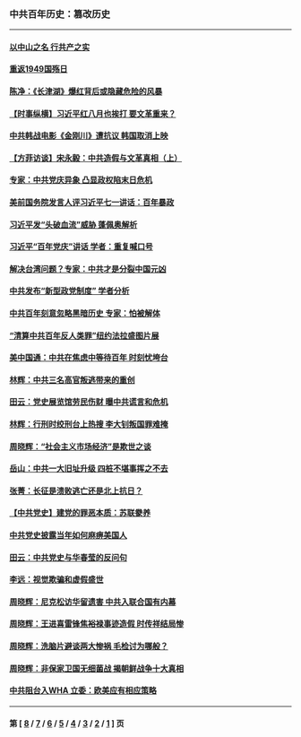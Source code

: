 ### 中共百年历史：篡改历史
---
#### [以中山之名 行共产之实](../../pages/nf1176115/n13346437.md?11130430) 
#### [重返1949国殇日](../../pages/nf1176115/n13346372.md?11130430) 
#### [陈净：《长津湖》爆红背后或隐藏危险的风暴](../../pages/nf1176115/n13314364.md?11130430) 
#### [【时事纵横】习近平红八月也挨打 要文革重来？](../../pages/nf1176115/n13231393.md?11130430) 
#### [中共韩战电影《金刚川》遭抗议 韩国取消上映](../../pages/nf1176115/n13219114.md?11130430) 
#### [【方菲访谈】宋永毅：中共造假与文革真相（上）](../../pages/nf1176115/n13200760.md?11130430) 
#### [专家：中共党庆异象 凸显政权陷末日危机](../../pages/nf1176115/n13067084.md?11130430) 
#### [美前国务院发言人评习近平七一讲话：百年暴政](../../pages/nf1176115/n13066986.md?11130430) 
#### [习近平发“头破血流”威胁 蓬佩奥解析](../../pages/nf1176115/n13063604.md?11130430) 
#### [习近平“百年党庆”讲话 学者：重复喊口号](../../pages/nf1176115/n13061411.md?11130430) 
#### [解决台湾问题？专家：中共才是分裂中国元凶](../../pages/nf1176115/n13060811.md?11130430) 
#### [中共发布“新型政党制度” 学者分析](../../pages/nf1176115/n13056354.md?11130430) 
#### [中共百年刻意忽略黑暗历史 专家：怕被解体](../../pages/nf1176115/n13056056.md?11130430) 
#### [“清算中共百年反人类罪”纽约法拉盛图片展](../../pages/nf1176115/n13052220.md?11130430) 
#### [美中国通：中共在焦虑中等待百年 时刻忧垮台](../../pages/nf1176115/n13048820.md?11130430) 
#### [林辉：中共三名高官叛逃带来的重创](../../pages/nf1176115/n13035206.md?11130430) 
#### [田云：党史展览馆劳民伤财 曝中共谎言和危机](../../pages/nf1176115/n13033900.md?11130430) 
#### [林辉：行刑时绞刑台上热搜 李大钊叛国罪难掩](../../pages/nf1176115/n13031965.md?11130430) 
#### [周晓辉：“社会主义市场经济”是欺世之谈](../../pages/nf1176115/n13024090.md?11130430) 
#### [岳山：中共一大旧址升级 四桩不堪事挥之不去](../../pages/nf1176115/n13021697.md?11130430) 
#### [张菁：长征是溃败逃亡还是北上抗日？](../../pages/nf1176115/n13020585.md?11130430) 
#### [【中共党史】建党的罪恶本质：苏联豢养](../../pages/nf1176115/n13011888.md?11130430) 
#### [中共党史披露当年如何麻痹美国人](../../pages/nf1176115/n12966400.md?11130430) 
#### [田云：中共党史与华春莹的反问句](../../pages/nf1176115/n12765178.md?11130430) 
#### [李远：视觉欺骗和虚假盛世](../../pages/nf1176115/n12993376.md?11130430) 
#### [周晓辉：尼克松访华留遗害 中共入联合国有内幕](../../pages/nf1176115/n12991422.md?11130430) 
#### [周晓辉：王进喜雷锋焦裕禄事迹造假 时传祥结局惨](../../pages/nf1176115/n12985497.md?11130430) 
#### [周晓辉：洗脑片避谈两大惨祸 毛检讨为哪般？](../../pages/nf1176115/n12971285.md?11130430) 
#### [周晓辉：非保家卫国无细菌战 揭朝鲜战争十大真相](../../pages/nf1176115/n12954161.md?11130430) 
#### [中共阻台入WHA 立委：欧美应有相应策略](../../pages/nf1176115/n12939343.md?11130430) 

---
#### 第 [ [8](./8.md?11130430) / [7](./7.md?11130430) / [6](./6.md?11130430) / [5](./5.md?11130430) / [4](./4.md?11130430) / [3](./3.md?11130430) / [2](./2.md?11130430) / [1](./1.md?11130430) ] 页
